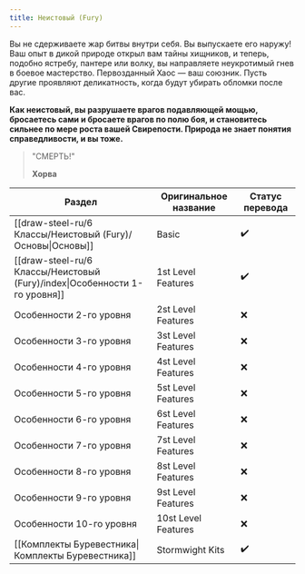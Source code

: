```yaml
---
title: Неистовый (Fury)
---
```

Вы не сдерживаете жар битвы внутри себя. Вы выпускаете его наружу! Ваш опыт в дикой природе открыл вам тайны хищников, и теперь, подобно ястребу, пантере или волку, вы направляете неукротимый гнев в боевое мастерство. Первозданный Хаос — ваш союзник. Пусть другие проявляют деликатность, когда будут убирать обломки после вас.

**Как неистовый, вы разрушаете врагов подавляющей мощью, бросаетесь сами и бросаете врагов по полю боя, и становитесь сильнее по мере роста вашей Свирепости. Природа не знает понятия справедливости, и вы тоже.**

> "СМЕРТЬ!"
>
> **Хорва**

| Раздел                                                                     | Оригинальное название | Статус перевода |
| -------------------------------------------------------------------------- | --------------------- | --------------- |
| [[draw-steel-ru/6 Классы/Heистовый (Fury)/Основы\|Основы]]                 | Basic                 | ✔️              |
| [[draw-steel-ru/6 Классы/Heистовый (Fury)/index\|Особенности 1-го уровня]] | 1st Level Features    | ✔️              |
| Особенности 2-го уровня                                                    | 2st Level Features    | ❌               |
| Особенности 3-го уровня                                                    | 3st Level Features    | ❌               |
| Особенности 4-го уровня                                                    | 4st Level Features    | ❌               |
| Особенности 5-го уровня                                                    | 5st Level Features    | ❌               |
| Особенности 6-го уровня                                                    | 6st Level Features    | ❌               |
| Особенности 7-го уровня                                                    | 7st Level Features    | ❌               |
| Особенности 8-го уровня                                                    | 8st Level Features    | ❌               |
| Особенности 9-го уровня                                                    | 9st Level Features    | ❌               |
| Особенности 10-го уровня                                                   | 10st Level Features   | ❌               |
| [[Комплекты Буревестника\|Комплекты Буревестника]]                         | Stormwight Kits       | ✔️              |
